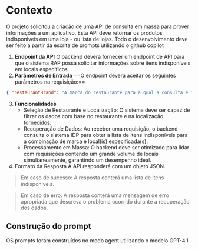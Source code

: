 
<h1>Contexto</h1>

O projeto solicitou a criação de uma API de consulta em massa para prover 
informações a um aplicativo. 
Esta API deve retornar os produtos indisponiveis em uma loja - ou lista de lojas.
Todo o desenvolvimento deve ser feito a partir da escrita de prompts utilizando o github copilot

1. **Endpoint da API** O backend deverá fornecer um endpoint de API para que o sistema RAP possa solicitar informações sobre itens indisponíveis em locais específicos.
2. **Parâmetros de Entrada** ==O endpoint deverá aceitar os seguintes parâmetros na requisição:==

```json 
{ "restaurantBrand": "A marca do restaurante para a qual a consulta é feita. ", "location": "O(s) local(is) específico(s) dentro da marca do restaurante. O sistema deve ser capaz de lidar com um ou múltiplos locais em uma única chamada. " } 
```
3. **Funcionalidades** 
   - Seleção de Restaurante e Localização: O sistema deve ser capaz de filtrar os dados com base no restaurante e na localização fornecidos. 
   - Recuperação de Dados: Ao receber uma requisição, o backend consulta o sistema IDP para obter a lista de itens indisponíveis para a combinação de marca e local(is) especificada(s). 
   - Processamento em Massa: O backend deve ser otimizado para lidar com requisições contendo um grande volume de locais simultaneamente, garantindo um desempenho ideal. 
4. Formato da Resposta A API responderá com um objeto JSON. 

>Em caso de sucesso: A resposta conterá uma lista de itens indisponíveis.
 
>Em caso de erro: A resposta conterá uma mensagem de erro apropriada que descreva o problema ocorrido durante a recuperação dos dados.

<h2>Construção do prompt</h2>

OS prompts foram construídos no modo agent utilizando o modelo GPT-4.1
